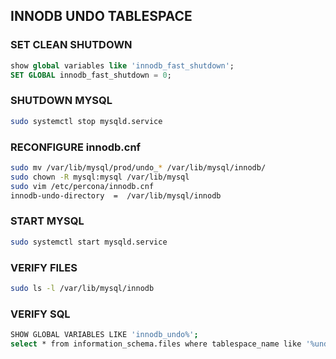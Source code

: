 ## INNODB UNDO TABLESPACE

### SET CLEAN SHUTDOWN
```sql
show global variables like 'innodb_fast_shutdown';
SET GLOBAL innodb_fast_shutdown = 0;
```

### SHUTDOWN MYSQL
```sh
sudo systemctl stop mysqld.service
```

### RECONFIGURE innodb.cnf  
```sh
sudo mv /var/lib/mysql/prod/undo_* /var/lib/mysql/innodb/
sudo chown -R mysql:mysql /var/lib/mysql
sudo vim /etc/percona/innodb.cnf
innodb-undo-directory  =  /var/lib/mysql/innodb
```

### START MYSQL
```sh
sudo systemctl start mysqld.service
```

### VERIFY FILES
```sh
sudo ls -l /var/lib/mysql/innodb
```

### VERIFY SQL
```sh
SHOW GLOBAL VARIABLES LIKE 'innodb_undo%';
select * from information_schema.files where tablespace_name like '%undo%'\G
```
